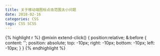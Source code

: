 ```yaml
---
title: 关于移动端图标点击范围太小问题
date: 2018-02-16
categories: CSS
tags: CSS SCSS
---
```


{% highlight r %}
@mixin extend-click() {
	position:relative;
	&:before {
		content: '';
		position: absolute;
		top: -10px;
		right: -10px;
		bottom: -10px;
		left: -10px;
	}
}
{% endhighlight %}